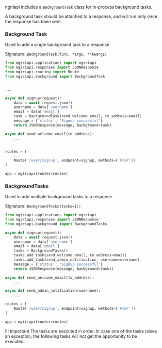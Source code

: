 
ngiriapi includes a `BackgroundTask` class for in-process background tasks.

A background task should be attached to a response, and will run only once
the response has been sent.

### Background Task

Used to add a single background task to a response.

Signature: `BackgroundTask(func, *args, **kwargs)`

```python
from ngiriapi.applications import ngiriapi
from ngiriapi.responses import JSONResponse
from ngiriapi.routing import Route
from ngiriapi.background import BackgroundTask


...

async def signup(request):
    data = await request.json()
    username = data['username']
    email = data['email']
    task = BackgroundTask(send_welcome_email, to_address=email)
    message = {'status': 'Signup successful'}
    return JSONResponse(message, background=task)

async def send_welcome_email(to_address):
    ...


routes = [
    ...
    Route('/user/signup', endpoint=signup, methods=['POST'])
]

app = ngiriapi(routes=routes)
```

### BackgroundTasks

Used to add multiple background tasks to a response.

Signature: `BackgroundTasks(tasks=[])`

```python
from ngiriapi.applications import ngiriapi
from ngiriapi.responses import JSONResponse
from ngiriapi.background import BackgroundTasks

async def signup(request):
    data = await request.json()
    username = data['username']
    email = data['email']
    tasks = BackgroundTasks()
    tasks.add_task(send_welcome_email, to_address=email)
    tasks.add_task(send_admin_notification, username=username)
    message = {'status': 'Signup successful'}
    return JSONResponse(message, background=tasks)

async def send_welcome_email(to_address):
    ...

async def send_admin_notification(username):
    ...

routes = [
    Route('/user/signup', endpoint=signup, methods=['POST'])
]

app = ngiriapi(routes=routes)
```

!!! important
    The tasks are executed in order. In case one of the tasks raises
    an exception, the following tasks will not get the opportunity to be executed.
